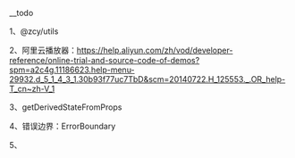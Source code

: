 __todo

1、@zcy/utils

2、阿里云播放器：https://help.aliyun.com/zh/vod/developer-reference/online-trial-and-source-code-of-demos?spm=a2c4g.11186623.help-menu-29932.d_5_1_4_3_1.30b93f77uc7TbD&scm=20140722.H_125553._.OR_help-T_cn~zh-V_1

3、getDerivedStateFromProps

4、错误边界：ErrorBoundary

5、

